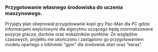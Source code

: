 ### Przygotowanie własnego środowiska do uczenia maszynowego.  
Przyjęty plan obejmował przygotowanie kopii gry Pac-Man dla PC gdzie informacjami wejściowymi dla algorytmu uczącego będą znormalizowane pozycje gracza, duchów oraz wskaźników punktów.
Ze względów czasowych, projektu nie ukończono i zastąpiono go przygotowaniem modelu opartego o biblioteki "gym" dla środowisk atari oraz "keras".  
